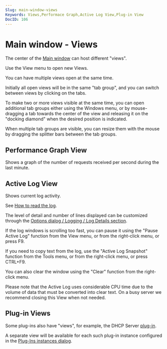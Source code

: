 ```yaml
---
Slug: main-window-views
Keywords: Views,Performace Graph,Active Log View,Plug-in View
DocID: 106
---
```

# Main window - Views

The center of the [Main window](wd_mainscreen.md) can host different "views".

Use the View menu to open new Views.

You can have multiple views open at the same time.

Initially all open views will be in the same "tab group", and you can switch between views by clicking on the tabs.

To make two or more views visible at the same time, you can open additional tab groups either using the Windows menu, or by mouse-dragging a tab towards the center of the view and releasing it on the "docking diamond" when the desired position is indicated.

When multiple tab groups are visible, you can resize them with the mouse by dragging the splitter bars between the tab groups.

## Performance Graph View

Shows a graph of the number of requests received per second during the last minute.

## Active Log View

Shows current log activity.

See [How to read the log](ht_readlog.md).

The level of detail and number of lines displayed can be customized through the [Options dialog / Logging / Log Details section](wd_opt_logdet.md).

If the log windows is scrolling too fast, you can pause it using the "Pause Active Log" function from the View menu, or from the right-click menu, or press F9.

If you need to copy text from the log, use the "Active Log Snapshot" function from the Tools menu, or from the right-click menu, or press CTRL+F9.

You can also clear the window using the "Clear" function from the right-click menu.

Please note that the Active Log uses considerable CPU time due to the volume of data that must be converted into clear text. On a busy server we recommend closing this View when not needed.

## Plug-in Views

Some plug-ins also have "views", for example, the DHCP Server [plug-in](pi_overview.md).

A separate view will be available for each such plug-in instance configured in the [Plug-Ins instances dialog](wd_plugins.md).
